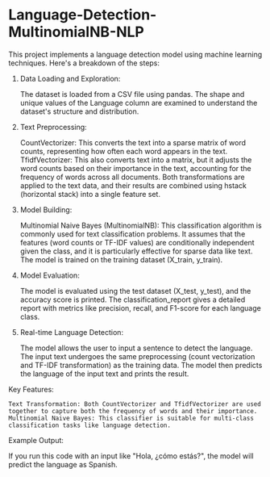 # Language-Detection-MultinomialNB-NLP
This project implements a language detection model using machine learning techniques. Here's a breakdown of the steps:
1. Data Loading and Exploration:

    The dataset is loaded from a CSV file using pandas.
    The shape and unique values of the Language column are examined to understand the dataset's structure and distribution.

2. Text Preprocessing:

    CountVectorizer: This converts the text into a sparse matrix of word counts, representing how often each word appears in the text.
    TfidfVectorizer: This also converts text into a matrix, but it adjusts the word counts based on their importance in the text, accounting for the frequency of words across all documents.
    Both transformations are applied to the text data, and their results are combined using hstack (horizontal stack) into a single feature set.

3. Model Building:

    Multinomial Naive Bayes (MultinomialNB): This classification algorithm is commonly used for text classification problems. It assumes that the features (word counts or TF-IDF values) are conditionally independent given the class, and it is particularly effective for sparse data like text.
    The model is trained on the training dataset (X_train, y_train).

4. Model Evaluation:

    The model is evaluated using the test dataset (X_test, y_test), and the accuracy score is printed.
    The classification_report gives a detailed report with metrics like precision, recall, and F1-score for each language class.

5. Real-time Language Detection:

    The model allows the user to input a sentence to detect the language. The input text undergoes the same preprocessing (count vectorization and TF-IDF transformation) as the training data.
    The model then predicts the language of the input text and prints the result.

Key Features:

    Text Transformation: Both CountVectorizer and TfidfVectorizer are used together to capture both the frequency of words and their importance.
    Multinomial Naive Bayes: This classifier is suitable for multi-class classification tasks like language detection.

Example Output:

If you run this code with an input like "Hola, ¿cómo estás?", the model will predict the language as Spanish.
